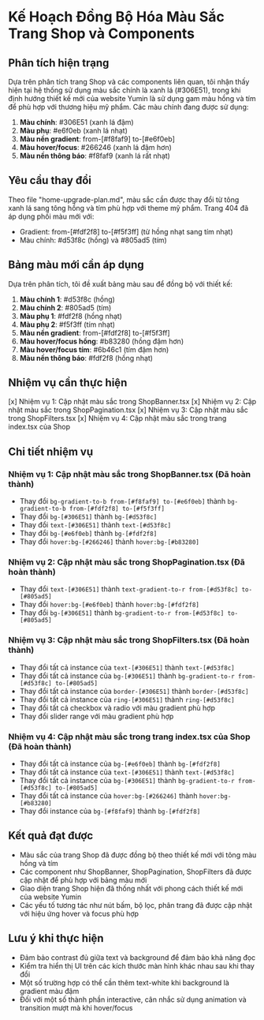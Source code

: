 # Kế Hoạch Đồng Bộ Hóa Màu Sắc Trang Shop và Components

## Phân tích hiện trạng
Dựa trên phân tích trang Shop và các components liên quan, tôi nhận thấy hiện tại hệ thống sử dụng màu sắc chính là xanh lá (#306E51), trong khi định hướng thiết kế mới của website Yumin là sử dụng gam màu hồng và tím để phù hợp với thương hiệu mỹ phẩm. Các màu chính đang được sử dụng:

1. **Màu chính**: #306E51 (xanh lá đậm)
2. **Màu phụ**: #e6f0eb (xanh lá nhạt)
3. **Màu nền gradient**: from-[#f8faf9] to-[#e6f0eb]
4. **Màu hover/focus**: #266246 (xanh lá đậm hơn)
5. **Màu nền thông báo**: #f8faf9 (xanh lá rất nhạt)

## Yêu cầu thay đổi
Theo file "home-upgrade-plan.md", màu sắc cần được thay đổi từ tông xanh lá sang tông hồng và tím phù hợp với theme mỹ phẩm. Trang 404 đã áp dụng phối màu mới với:
- Gradient: from-[#fdf2f8] to-[#f5f3ff] (từ hồng nhạt sang tím nhạt)
- Màu chính: #d53f8c (hồng) và #805ad5 (tím)

## Bảng màu mới cần áp dụng
Dựa trên phân tích, tôi đề xuất bảng màu sau để đồng bộ với thiết kế:

1. **Màu chính 1**: #d53f8c (hồng)
2. **Màu chính 2**: #805ad5 (tím)
3. **Màu phụ 1**: #fdf2f8 (hồng nhạt)
4. **Màu phụ 2**: #f5f3ff (tím nhạt)
5. **Màu nền gradient**: from-[#fdf2f8] to-[#f5f3ff]
6. **Màu hover/focus hồng**: #b83280 (hồng đậm hơn)
7. **Màu hover/focus tím**: #6b46c1 (tím đậm hơn)
8. **Màu nền thông báo**: #fdf2f8 (hồng nhạt)

## Nhiệm vụ cần thực hiện
[x] Nhiệm vụ 1: Cập nhật màu sắc trong ShopBanner.tsx
[x] Nhiệm vụ 2: Cập nhật màu sắc trong ShopPagination.tsx
[x] Nhiệm vụ 3: Cập nhật màu sắc trong ShopFilters.tsx
[x] Nhiệm vụ 4: Cập nhật màu sắc trong trang index.tsx của Shop

## Chi tiết nhiệm vụ

### Nhiệm vụ 1: Cập nhật màu sắc trong ShopBanner.tsx (Đã hoàn thành)
- Thay đổi `bg-gradient-to-b from-[#f8faf9] to-[#e6f0eb]` thành `bg-gradient-to-b from-[#fdf2f8] to-[#f5f3ff]`
- Thay đổi `bg-[#306E51]` thành `bg-[#d53f8c]`
- Thay đổi `text-[#306E51]` thành `text-[#d53f8c]`
- Thay đổi `bg-[#e6f0eb]` thành `bg-[#fdf2f8]`
- Thay đổi `hover:bg-[#266246]` thành `hover:bg-[#b83280]`

### Nhiệm vụ 2: Cập nhật màu sắc trong ShopPagination.tsx (Đã hoàn thành)
- Thay đổi `text-[#306E51]` thành `text-gradient-to-r from-[#d53f8c] to-[#805ad5]`
- Thay đổi `hover:bg-[#e6f0eb]` thành `hover:bg-[#fdf2f8]`
- Thay đổi `bg-[#306E51]` thành `bg-gradient-to-r from-[#d53f8c] to-[#805ad5]`

### Nhiệm vụ 3: Cập nhật màu sắc trong ShopFilters.tsx (Đã hoàn thành)
- Thay đổi tất cả instance của `text-[#306E51]` thành `text-[#d53f8c]`
- Thay đổi tất cả instance của `bg-[#306E51]` thành `bg-gradient-to-r from-[#d53f8c] to-[#805ad5]`
- Thay đổi tất cả instance của `border-[#306E51]` thành `border-[#d53f8c]`
- Thay đổi tất cả instance của `ring-[#306E51]` thành `ring-[#d53f8c]`
- Thay đổi tất cả checkbox và radio với màu gradient phù hợp
- Thay đổi slider range với màu gradient phù hợp

### Nhiệm vụ 4: Cập nhật màu sắc trong trang index.tsx của Shop (Đã hoàn thành)
- Thay đổi tất cả instance của `bg-[#e6f0eb]` thành `bg-[#fdf2f8]`
- Thay đổi tất cả instance của `text-[#306E51]` thành `text-[#d53f8c]`
- Thay đổi tất cả instance của `bg-[#306E51]` thành `bg-gradient-to-r from-[#d53f8c] to-[#805ad5]`
- Thay đổi tất cả instance của `hover:bg-[#266246]` thành `hover:bg-[#b83280]`
- Thay đổi instance của `bg-[#f8faf9]` thành `bg-[#fdf2f8]`

## Kết quả đạt được
- Màu sắc của trang Shop đã được đồng bộ theo thiết kế mới với tông màu hồng và tím
- Các component như ShopBanner, ShopPagination, ShopFilters đã được cập nhật để phù hợp với bảng màu mới
- Giao diện trang Shop hiện đã thống nhất với phong cách thiết kế mới của website Yumin
- Các yếu tố tương tác như nút bấm, bộ lọc, phân trang đã được cập nhật với hiệu ứng hover và focus phù hợp

## Lưu ý khi thực hiện
- Đảm bảo contrast đủ giữa text và background để đảm bảo khả năng đọc
- Kiểm tra hiển thị UI trên các kích thước màn hình khác nhau sau khi thay đổi
- Một số trường hợp có thể cần thêm text-white khi background là gradient màu đậm
- Đối với một số thành phần interactive, cân nhắc sử dụng animation và transition mượt mà khi hover/focus 